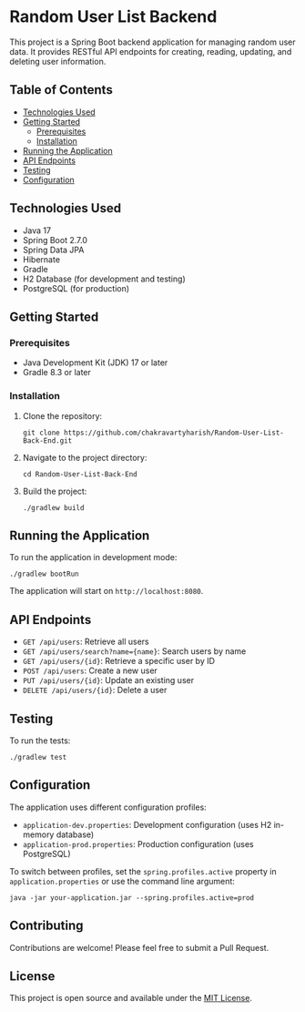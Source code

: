 # Random User List Backend

This project is a Spring Boot backend application for managing random user data. It provides RESTful API endpoints for creating, reading, updating, and deleting user information.

## Table of Contents
- [Technologies Used](#technologies-used)
- [Getting Started](#getting-started)
  - [Prerequisites](#prerequisites)
  - [Installation](#installation)
- [Running the Application](#running-the-application)
- [API Endpoints](#api-endpoints)
- [Testing](#testing)
- [Configuration](#configuration)

## Technologies Used

- Java 17
- Spring Boot 2.7.0
- Spring Data JPA
- Hibernate
- Gradle
- H2 Database (for development and testing)
- PostgreSQL (for production)

## Getting Started

### Prerequisites

- Java Development Kit (JDK) 17 or later
- Gradle 8.3 or later

### Installation

1. Clone the repository:
   ```
   git clone https://github.com/chakravartyharish/Random-User-List-Back-End.git
   ```
2. Navigate to the project directory:
   ```
   cd Random-User-List-Back-End
   ```
3. Build the project:
   ```
   ./gradlew build
   ```

## Running the Application

To run the application in development mode:

```
./gradlew bootRun
```

The application will start on `http://localhost:8080`.

## API Endpoints

- `GET /api/users`: Retrieve all users
- `GET /api/users/search?name={name}`: Search users by name
- `GET /api/users/{id}`: Retrieve a specific user by ID
- `POST /api/users`: Create a new user
- `PUT /api/users/{id}`: Update an existing user
- `DELETE /api/users/{id}`: Delete a user

## Testing

To run the tests:

```
./gradlew test
```

## Configuration

The application uses different configuration profiles:

- `application-dev.properties`: Development configuration (uses H2 in-memory database)
- `application-prod.properties`: Production configuration (uses PostgreSQL)

To switch between profiles, set the `spring.profiles.active` property in `application.properties` or use the command line argument:

```
java -jar your-application.jar --spring.profiles.active=prod
```

## Contributing

Contributions are welcome! Please feel free to submit a Pull Request.

## License

This project is open source and available under the [MIT License](LICENSE).

